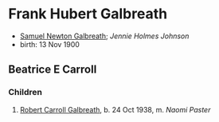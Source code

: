 # Frank Hubert Galbreath

- [Samuel Newton Galbreath](galbreath-samuel-newton-1852.md); *Jennie Holmes Johnson*
- birth: 13 Nov 1900

## Beatrice E Carroll

### Children

1. [Robert Carroll Galbreath](galbreath-robert-carroll-1938.md), b. 24 Oct 1938, m. *Naomi Paster*

